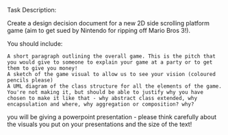 Task Description:

Create a design decision document for a new 2D side scrolling platform game (aim to get sued by Nintendo for ripping off Mario Bros 3!). 

You should include:

    A short paragraph outlining the overall game. This is the pitch that you would give to someone to explain your game at a party or to get them to give you money!
    A sketch of the game visual to allow us to see your vision (coloured pencils please)
    A UML diagram of the class structure for all the elements of the game. You're not making it, but should be able to justify why you have chosen to make it like that - why abstract class extended, why encapsulation and where, why aggregation or composition? why? 


you will be giving a powerpoint presentation - please think carefully about the visuals you put on your presentations and the size of the text! 
